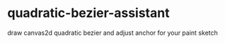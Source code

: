 # quadratic-bezier-assistant
draw canvas2d quadratic bezier and adjust anchor for your paint sketch
